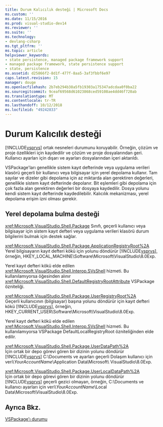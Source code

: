 ```yaml
---
title: Durum Kalıcılık desteği | Microsoft Docs
ms.custom: ''
ms.date: 11/15/2016
ms.prod: visual-studio-dev14
ms.reviewer: ''
ms.suite: ''
ms.technology:
- devlang-csharp
ms.tgt_pltfrm: ''
ms.topic: article
helpviewer_keywords:
- state persistence, managed package framework support
- managed package framework, state persistence support
- state, persistence
ms.assetid: d25866f2-8d1f-477f-8aa5-3af3fbbf6e97
caps.latest.revision: 15
manager: douge
ms.openlocfilehash: 2b7eb294b38a5fb19303a175347adcdaa0f0ba22
ms.sourcegitcommit: 9ceaf69568d61023868ced59108ae4dd46f720ab
ms.translationtype: MT
ms.contentlocale: tr-TR
ms.lasthandoff: 10/12/2018
ms.locfileid: "49242833"
---
```

# <a name="support-for-state-persistence"></a>Durum Kalıcılık desteği
[!INCLUDE[vsprvs](../includes/vsprvs-md.md)] ortak nesneleri durumunu koruyabilir. Örneğin, çözüm ve proje özellikleri için kaydedilir ve çözüm ve proje dosyalarından geri. Kullanıcı ayarları için dışarı ve ayarları dosyalarından içeri aktarıldı.  
  
 VSPackage'ları genellikle sistem kayıt defterinde veya uygulama verileri klasörü geçerli bir kullanıcı veya bilgisayar için yerel depolama kullanır. Tam sayılar ve dizeler gibi depolama için az miktarda alan gerektiren değerleri, genellikle sistem kayıt defterinde depolanır. Bit eşlemleri gibi depolama için çok fazla alan gerektiren değerleri bir dosyaya kaydedilir. Dosya yolunu kendi sistem kayıt defterinde kaydedilebilir. Kalıcılık mekanizması, yerel depolama erişim izni olması gerekir.  
  
## <a name="support-for-locating-local-storage"></a>Yerel depolama bulma desteği  
 <xref:Microsoft.VisualStudio.Shell.Package> Sınıfı, geçerli kullanıcı veya bilgisayar için sistem kayıt defteri veya uygulama verileri klasörü durum bilgilerini bulmak için destek sağlar.  
  
 <xref:Microsoft.VisualStudio.Shell.Package.ApplicationRegistryRoot%2A>  
 Yerel bilgisayarın kayıt defteri kökü için yolunu döndürür [!INCLUDE[vsprvs](../includes/vsprvs-md.md)], örneğin, HKEY_LOCAL_MACHINE\Software\Microsoft\VisualStudio\8.0Exp.  
  
 Yerel kayıt defteri kökü elde edilen <xref:Microsoft.VisualStudio.Shell.Interop.SVsShell> hizmeti. Bu kullanılamıyorsa öğesinden alınır <xref:Microsoft.VisualStudio.Shell.DefaultRegistryRootAttribute> VSPackage özniteliği.  
  
 <xref:Microsoft.VisualStudio.Shell.Package.UserRegistryRoot%2A>  
 Geçerli kullanıcının (bilgisayar) başına yolunu döndürür için kayıt defteri kökü [!INCLUDE[vsprvs](../includes/vsprvs-md.md)], örneğin, HKEY_CURRENT_USER\Software\Microsoft\VisualStudio\8.0Exp.  
  
 Yerel kayıt defteri kökü elde edilen <xref:Microsoft.VisualStudio.Shell.Interop.SVsShell> hizmeti. Bu kullanılamıyorsa VSPackage DefaultLocalRegistryRoot özniteliğinden elde edilir.  
  
 <xref:Microsoft.VisualStudio.Shell.Package.UserDataPath%2A>  
 İçin ortak bir depo görevi gören bir dizinin yolunu döndürür [!INCLUDE[vsprvs](../includes/vsprvs-md.md)] C:\Documents ve ayarları geçerli Dolaşım kullanıcı için veri\\*YourAccountName*\Application Data\Microsoft\ VisualStudio\8.0Exp.  
  
 <xref:Microsoft.VisualStudio.Shell.Package.UserLocalDataPath%2A>  
 İçin ortak bir depo görevi gören bir dizinin yolunu döndürür [!INCLUDE[vsprvs](../includes/vsprvs-md.md)] geçerli gezici olmayan, örneğin, C:\Documents ve kullanıcı ayarları için veri\\*YourAccountName*\Local Data\Microsoft\VisualStudio\8.0Exp.  
  
## <a name="see-also"></a>Ayrıca Bkz.  
 [VSPackage'ı durumu](../misc/vspackage-state.md)